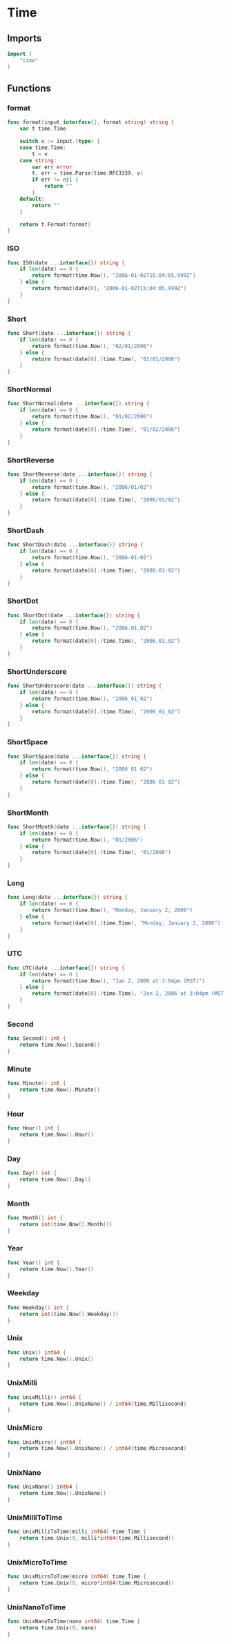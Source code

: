 # Time

## Imports

```go
import (
	"time"
)
```
## Functions


### format

```go
func format(input interface{}, format string) string {
	var t time.Time

	switch v := input.(type) {
	case time.Time:
		t = v
	case string:
		var err error
		t, err = time.Parse(time.RFC3339, v)
		if err != nil {
			return ""
		}
	default:
		return ""
	}

	return t.Format(format)
}
```

### ISO

```go
func ISO(date ...interface{}) string {
	if len(date) == 0 {
		return format(time.Now(), "2006-01-02T15:04:05.999Z")
	} else {
		return format(date[0], "2006-01-02T15:04:05.999Z")
	}
}
```

### Short

```go
func Short(date ...interface{}) string {
	if len(date) == 0 {
		return format(time.Now(), "02/01/2006")
	} else {
		return format(date[0].(time.Time), "02/01/2006")
	}
}
```

### ShortNormal

```go
func ShortNormal(date ...interface{}) string {
	if len(date) == 0 {
		return format(time.Now(), "01/02/2006")
	} else {
		return format(date[0].(time.Time), "01/02/2006")
	}
}
```

### ShortReverse

```go
func ShortReverse(date ...interface{}) string {
	if len(date) == 0 {
		return format(time.Now(), "2006/01/02")
	} else {
		return format(date[0].(time.Time), "2006/01/02")
	}
}
```

### ShortDash

```go
func ShortDash(date ...interface{}) string {
	if len(date) == 0 {
		return format(time.Now(), "2006-01-02")
	} else {
		return format(date[0].(time.Time), "2006-01-02")
	}
}
```

### ShortDot

```go
func ShortDot(date ...interface{}) string {
	if len(date) == 0 {
		return format(time.Now(), "2006.01.02")
	} else {
		return format(date[0].(time.Time), "2006.01.02")
	}
}
```

### ShortUnderscore

```go
func ShortUnderscore(date ...interface{}) string {
	if len(date) == 0 {
		return format(time.Now(), "2006_01_02")
	} else {
		return format(date[0].(time.Time), "2006_01_02")
	}
}
```

### ShortSpace

```go
func ShortSpace(date ...interface{}) string {
	if len(date) == 0 {
		return format(time.Now(), "2006 01 02")
	} else {
		return format(date[0].(time.Time), "2006 01 02")
	}
}
```

### ShortMonth

```go
func ShortMonth(date ...interface{}) string {
	if len(date) == 0 {
		return format(time.Now(), "01/2006")
	} else {
		return format(date[0].(time.Time), "01/2006")
	}
}
```

### Long

```go
func Long(date ...interface{}) string {
	if len(date) == 0 {
		return format(time.Now(), "Monday, January 2, 2006")
	} else {
		return format(date[0].(time.Time), "Monday, January 2, 2006")
	}
}
```

### UTC

```go
func UTC(date ...interface{}) string {
	if len(date) == 0 {
		return format(time.Now(), "Jan 2, 2006 at 3:04pm (MST)")
	} else {
		return format(date[0].(time.Time), "Jan 2, 2006 at 3:04pm (MST)")
	}
}
```

### Second

```go
func Second() int {
	return time.Now().Second()
}
```

### Minute

```go
func Minute() int {
	return time.Now().Minute()
}
```

### Hour

```go
func Hour() int {
	return time.Now().Hour()
}
```

### Day

```go
func Day() int {
	return time.Now().Day()
}
```

### Month

```go
func Month() int {
	return int(time.Now().Month())
}
```

### Year

```go
func Year() int {
	return time.Now().Year()
}
```

### Weekday

```go
func Weekday() int {
	return int(time.Now().Weekday())
}
```

### Unix

```go
func Unix() int64 {
	return time.Now().Unix()
}
```

### UnixMilli

```go
func UnixMilli() int64 {
	return time.Now().UnixNano() / int64(time.Millisecond)
}
```

### UnixMicro

```go
func UnixMicro() int64 {
	return time.Now().UnixNano() / int64(time.Microsecond)
}
```

### UnixNano

```go
func UnixNano() int64 {
	return time.Now().UnixNano()
}
```

### UnixMilliToTime

```go
func UnixMilliToTime(milli int64) time.Time {
	return time.Unix(0, milli*int64(time.Millisecond))
}
```

### UnixMicroToTime

```go
func UnixMicroToTime(micro int64) time.Time {
	return time.Unix(0, micro*int64(time.Microsecond))
}
```

### UnixNanoToTime

```go
func UnixNanoToTime(nano int64) time.Time {
	return time.Unix(0, nano)
}
```
